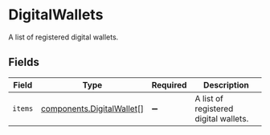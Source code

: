 # DigitalWallets

A list of registered digital wallets.


## Fields

| Field                                                                  | Type                                                                   | Required                                                               | Description                                                            |
| ---------------------------------------------------------------------- | ---------------------------------------------------------------------- | ---------------------------------------------------------------------- | ---------------------------------------------------------------------- |
| `items`                                                                | [components.DigitalWallet](../../models/components/digitalwallet.md)[] | :heavy_minus_sign:                                                     | A list of registered digital wallets.                                  |